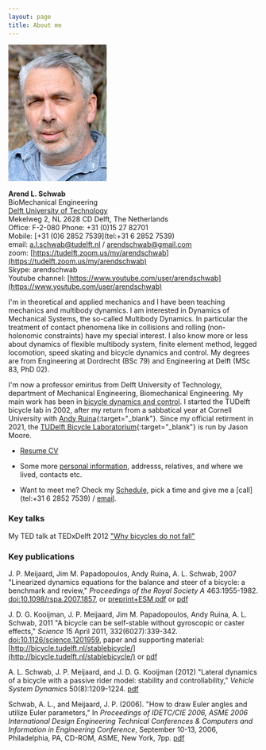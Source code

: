 ```yaml
---
layout: page
title: About me
---
```



![Arend L. Schwab](/assets/ArendSchwabPortraitFoto.jpg)

**Arend L. Schwab**  
BioMechanical Engineering  
[Delft University of Technology](https://www.tudelft.nl/en/staff/a.l.schwab/?cHash=e0e4c55b3472885c167915f76fe236a5)  
Mekelweg 2, NL 2628 CD Delft, The Netherlands  
Office: F-2-080  Phone: +31 (0)15 27 82701  
Mobile: [+31 (0)6 2852 7539](tel:+31 6 2852 7539)  
email: [a.l.schwab@tudelft.nl](mailto:a.l.schwab@tudelft.nl) / [arendschwab@gmail.com](mailto:arendschwab@gmail.com)  
zoom: [https://tudelft.zoom.us/my/arendschwab](https://tudelft.zoom.us/my/arendschwab)  
Skype: arendschwab  
Youtube channel: [https://www.youtube.com/user/arendschwab](https://www.youtube.com/user/arendschwab) 

I'm in  theoretical and applied mechanics and I have been teaching mechanics and multibody dynamics. I am interested in Dynamics of Mechanical Systems, the so-called Multibody Dynamics. In particular the treatment of contact phenomena like in collisions and rolling (non-holonomic constraints) have my special interest. I also know more or less about dynamics of flexible multibody system, finite element method, legged locomotion, speed skating and bicycle dynamics and control. My degrees are from Engineering at Dordrecht (BSc 79) and Engineering at Delft (MSc 83, PhD 02).


I'm now a professor emiritus from Delft University of Technology, department of Mechanical Engineering, Biomechanical Engineering. My main work has been in [bicycle dynamics and control](). I started the TUDelft bicycle lab in 2002, after my return from a sabbatical year at Cornell University with [Andy Ruina](http://ruina.tam.cornell.edu/){:target="_blank"}. Since my official retirment in 2021, the [TUDelft Bicycle Laboratorium](https://mechmotum.github.io/){:target="_blank"} is run by Jason Moore.

* [Resume CV](/assets/CVArendLSchwab.pdf) 

* Some more [personal information](personalinformation), addresss, relatives, and where we lived, contacts etc. 

* Want to meet me? Check my [Schedule](https://www.google.com/calendar/embed?src=arendschwab@gmail.com&ctz=Europe/Amsterdam&mode=Week), pick a time and give me a [call](tel:+31 6 2852 7539) / [email](mailto:a.l.schwab@tudelft.nl).

### Key talks

My TED talk at TEDxDelft 2012 ["Why bicycles do not fall"](http://www.youtube.com/watch?v=2Y4mbT3ozcA)

### Key publications

J. P. Meijaard, Jim M. Papadopoulos, Andy Ruina, A. L. Schwab, 2007 "Linearized dynamics equations for the balance and steer of a bicycle: a benchmark and review," *Proceedings of the Royal Society A* 463:1955-1982. [doi:10.1098/rspa.2007.1857](http://dx.doi.org/doi:10.1098/rspa.2007.1857),  or [preprint+ESM pdf](/assets/06PA0459BicyclePaperv45.pdf) or [pdf](meijaard2007linearized.pdf)

J. D. G. Kooijman, J. P. Meijaard, Jim M. Papadopoulos, Andy Ruina, A. L. Schwab, 2011 "A bicycle can be self-stable without gyroscopic or caster effects," *Science* 15 April 2011, 332(6027):339-342. [doi:10.1126/science.1201959](http://dx.doi.org/10.1126/science.1201959), paper and supporting material: [http://bicycle.tudelft.nl/stablebicycle/](http://bicycle.tudelft.nl/stablebicycle/) or [pdf](/assets/kooijman2011bicycle.pdf)

A. L. Schwab, J. P. Meijaard, and J. D. G. Kooijman (2012) "Lateral dynamics of a bicycle with a passive rider model: stability and controllability," *Vehicle System Dynamics* 50(8):1209-1224. [pdf](schwab2012lateral.pdf )

Schwab, A. L., and Meijaard, J. P. (2006). "How to draw Euler angles and utilize Euler parameters," In *Proceedings of IDETC/CIE 2006, ASME 2006 International Design Engineering Technical Conferences & Computers and Information in Engineering Conference*, September 10-13, 2006, Philadelphia, PA, CD-ROM, ASME, New York, 7pp. [pdf](schwab2006how.pdf)